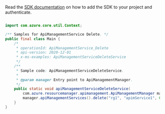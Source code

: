 Read the [SDK documentation](https://github.com/Azure/azure-sdk-for-java/blob/azure-resourcemanager-apimanagement_1.0.0-beta.2/sdk/apimanagement/azure-resourcemanager-apimanagement/README.md) on how to add the SDK to your project and authenticate.

```java

import com.azure.core.util.Context;

/** Samples for ApiManagementService Delete. */
public final class Main {
    /*
     * operationId: ApiManagementService_Delete
     * api-version: 2020-12-01
     * x-ms-examples: ApiManagementServiceDeleteService
     */
    /**
     * Sample code: ApiManagementServiceDeleteService.
     *
     * @param manager Entry point to ApiManagementManager.
     */
    public static void apiManagementServiceDeleteService(
        com.azure.resourcemanager.apimanagement.ApiManagementManager manager) {
        manager.apiManagementServices().delete("rg1", "apimService1", Context.NONE);
    }
}
```
